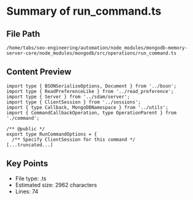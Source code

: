 # Summary of run_command.ts
  
## File Path
`/home/tabs/seo-engineering/automation/node_modules/mongodb-memory-server-core/node_modules/mongodb/src/operations/run_command.ts`

## Content Preview
```
import type { BSONSerializeOptions, Document } from '../bson';
import type { ReadPreferenceLike } from '../read_preference';
import type { Server } from '../sdam/server';
import type { ClientSession } from '../sessions';
import { type Callback, MongoDBNamespace } from '../utils';
import { CommandCallbackOperation, type OperationParent } from './command';

/** @public */
export type RunCommandOptions = {
  /** Specify ClientSession for this command */
[...truncated...]
```

## Key Points
- File type: .ts
- Estimated size: 2962 characters
- Lines: 74
